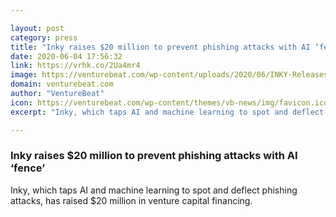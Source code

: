 ```yaml
---

layout: post
category: press
title: "Inky raises $20 million to prevent phishing attacks with AI ‘fence’"
date: 2020-06-04 17:56:32
link: https://vrhk.co/2Ua4mr4
image: https://venturebeat.com/wp-content/uploads/2020/06/INKY-Releases-2018-Q4-Email-Security-Report-Welcome-to-2019-Phishing-Gets-Personal-e1591114148163.jpg?w=1200&strip=all
domain: venturebeat.com
author: "VentureBeat"
icon: https://venturebeat.com/wp-content/themes/vb-news/img/favicon.ico
excerpt: "Inky, which taps AI and machine learning to spot and deflect phishing attacks, has raised $20 million in venture capital financing."

---
```


### Inky raises $20 million to prevent phishing attacks with AI ‘fence’

Inky, which taps AI and machine learning to spot and deflect phishing attacks, has raised $20 million in venture capital financing.